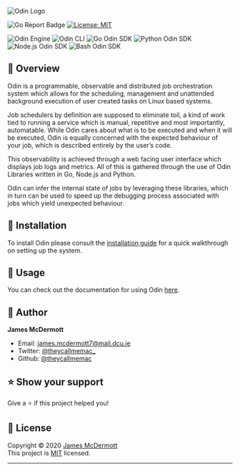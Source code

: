 ![Odin Logo](https://i.imgur.com/cwmb5j4.png)

![Go Report Badge](https://goreportcard.com/badge/github.com/theycallmemac/odin) [![License: MIT](https://img.shields.io/badge/License-MIT-yellow.svg)](https://opensource.org/licenses/MIT)

![Odin Engine](https://github.com/theycallmemac/odin/workflows/Odin%20Engine/badge.svg) ![Odin CLI](https://github.com/theycallmemac/odin/workflows/Odin%20CLI/badge.svg) ![Go Odin SDK](https://github.com/theycallmemac/odin/workflows/Go%20Odin%20SDK/badge.svg) ![Python Odin SDK](https://github.com/theycallmemac/odin/workflows/Python%20Odin%20SDK/badge.svg) ![Node.js Odin SDK](https://github.com/theycallmemac/odin/workflows/Node.js%20Odin%20SDK/badge.svg) ![Bash Odin SDK](https://github.com/theycallmemac/odin/workflows/Bash%20Odin%20SDK/badge.svg)

## 📖 Overview

Odin is a programmable, observable and distributed job orchestration system which allows for the scheduling, management and unattended background execution of user created tasks on Linux based systems.

Job schedulers by definition are supposed to eliminate toil, a kind of work tied to running a service which is manual, repetitive and most importantly, automatable. While Odin cares about what is to be executed and when it will be executed, Odin is equally concerned with the expected behaviour of your job, which is described entirely by the user’s code. 

This observability is achieved through a web facing user interface which displays job logs and metrics. All of this is gathered through the use of Odin Libraries written in Go, Node.js and Python.

Odin can infer the internal state of jobs by leveraging these libraries, which in turn can be used to speed up the debugging process associated with jobs which yield unexpected behaviour.


## 🔧 Installation

To install Odin please consult the [installation guide](https://github.com/theycallmemac/odin/blob/master/INSTALL.md) for a quick walkthrough on setting up the system.

## 🚀 Usage

You can check out the documentation for using Odin [here](https://github.com/theycallmemac/odin/blob/master/DOCS.md). 

## 👤 Author

**James McDermott**

- Email: <james.mcdermott7@mail.dcu.ie>
- Twitter: [@theycallmemac_](https://twitter.com/theycallmemac_)
- Github: [@theycallmemac](https://github.com/theycallmemac)

## ⭐️ Show your support

Give a ⭐️ if this project helped you!

## 📝 License

Copyright © 2020 [James McDermott](https://github.com/theycallmemac)<br /> This project is [MIT](https://github.com/theycallmemac/odin/blob/master/LICENSE) licensed.

---

